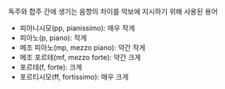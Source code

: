 독주와 합주 간에 생기는 음향의 차이를 악보에 지시하기 위해 사용된 용어
+ 피아니시모(pp, pianissimo): 매우 작게
+ 피아노(p, piano): 작게
+ 메조 피아노(mp, mezzo piano): 약간 작게
+ 메조 포르테(mf, mezzo forte): 약간 크게
+ 포르테(f, forte): 크게
+ 포르티시모(ff, fortissimo): 매우 크게